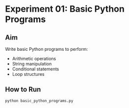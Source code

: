# Experiment 01: Basic Python Programs

## Aim
Write basic Python programs to perform:
- Arithmetic operations
- String manipulation
- Conditional statements
- Loop structures

## How to Run
```bash
python basic_python_programs.py
